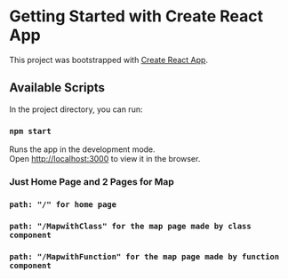 # Getting Started with Create React App

This project was bootstrapped with [Create React App](https://github.com/facebook/create-react-app).

## Available Scripts

In the project directory, you can run:

### `npm start`

Runs the app in the development mode.\
Open [http://localhost:3000](http://localhost:3000) to view it in the browser.

### Just Home Page and 2 Pages for Map
### `path: "/" for home page`
### `path: "/MapwithClass" for the map page made by class component`
### `path: "/MapwithFunction" for the map page made by function component` 

